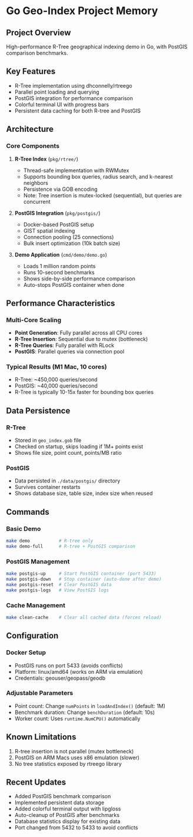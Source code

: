 # Go Geo-Index Project Memory

## Project Overview
High-performance R-Tree geographical indexing demo in Go, with PostGIS comparison benchmarks.

## Key Features
- R-Tree implementation using dhconnelly/rtreego
- Parallel point loading and querying
- PostGIS integration for performance comparison
- Colorful terminal UI with progress bars
- Persistent data caching for both R-tree and PostGIS

## Architecture

### Core Components
1. **R-Tree Index** (`pkg/rtree/`)
   - Thread-safe implementation with RWMutex
   - Supports bounding box queries, radius search, and k-nearest neighbors
   - Persistence via GOB encoding
   - Note: Tree insertion is mutex-locked (sequential), but queries are concurrent

2. **PostGIS Integration** (`pkg/postgis/`)
   - Docker-based PostGIS setup
   - GIST spatial indexing
   - Connection pooling (25 connections)
   - Bulk insert optimization (10k batch size)

3. **Demo Application** (`cmd/demo/demo.go`)
   - Loads 1 million random points
   - Runs 10-second benchmarks
   - Shows side-by-side performance comparison
   - Auto-stops PostGIS container when done

## Performance Characteristics

### Multi-Core Scaling
- **Point Generation**: Fully parallel across all CPU cores
- **R-Tree Insertion**: Sequential due to mutex (bottleneck)
- **R-Tree Queries**: Fully parallel with RLock
- **PostGIS**: Parallel queries via connection pool

### Typical Results (M1 Mac, 10 cores)
- R-Tree: ~450,000 queries/second
- PostGIS: ~40,000 queries/second
- R-Tree is typically 10-15x faster for bounding box queries

## Data Persistence

### R-Tree
- Stored in `geo_index.gob` file
- Checked on startup, skips loading if 1M+ points exist
- Shows file size, point count, points/MB ratio

### PostGIS
- Data persisted in `./data/postgis/` directory
- Survives container restarts
- Shows database size, table size, index size when reused

## Commands

### Basic Demo
```bash
make demo           # R-tree only
make demo-full      # R-tree + PostGIS comparison
```

### PostGIS Management
```bash
make postgis-up     # Start PostGIS container (port 5433)
make postgis-down   # Stop container (auto-done after demo)
make postgis-reset  # Clear PostGIS data
make postgis-logs   # View PostGIS logs
```

### Cache Management
```bash
make clean-cache    # Clear all cached data (forces reload)
```

## Configuration

### Docker Setup
- PostGIS runs on port 5433 (avoids conflicts)
- Platform: linux/amd64 (works on ARM via emulation)
- Credentials: geouser/geopass/geodb

### Adjustable Parameters
- Point count: Change `numPoints` in `loadAndIndex()` (default: 1M)
- Benchmark duration: Change `benchDuration` (default: 10s)
- Worker count: Uses `runtime.NumCPU()` automatically

## Known Limitations
1. R-tree insertion is not parallel (mutex bottleneck)
2. PostGIS on ARM Macs uses x86 emulation (slower)
3. No tree statistics exposed by rtreego library

## Recent Updates
- Added PostGIS benchmark comparison
- Implemented persistent data storage
- Added colorful terminal output with lipgloss
- Auto-cleanup of PostGIS after benchmarks
- Database statistics display for existing data
- Port changed from 5432 to 5433 to avoid conflicts